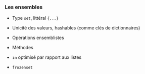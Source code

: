 ### Les ensembles

* Type `set`, littéral `{...}`
* Unicité des valeurs, hashables (comme clés de dictionnaires)
* Opérations ensemblistes
* Méthodes
* `in` optimisé par rapport aux listes

* `frozenset`
